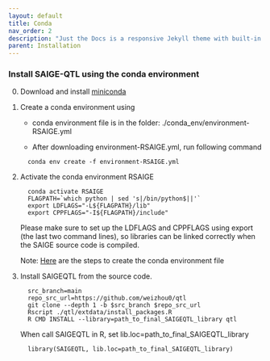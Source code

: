 ```yaml
---
layout: default
title: Conda
nav_order: 2
description: "Just the Docs is a responsive Jekyll theme with built-in search that is easily customizable and hosted on GitHub Pages."
parent: Installation
---
```


###  Install SAIGE-QTL using the conda environment

0. Download and install [miniconda](https://docs.conda.io/en/latest/miniconda.html)


1. Create a conda environment using

     * conda environment file is in the folder: ./conda_env/environment-RSAIGE.yml

     * After downloading environment-RSAIGE.yml, run following command

     ```
       conda env create -f environment-RSAIGE.yml
     ```

2. Activate the conda environment RSAIGE

     ```
       conda activate RSAIGE
       FLAGPATH=`which python | sed 's|/bin/python$||'`
       export LDFLAGS="-L${FLAGPATH}/lib"
       export CPPFLAGS="-I${FLAGPATH}/include"
     ```
     Please make sure to set up the LDFLAGS and CPPFLAGS using export (the last two command lines), so libraries can be linked correctly when the SAIGE source code is     compiled.

    Note: [Here](https://github.com/weizhou0/qtl/blob/main/conda_env/createCondaEnvSAIGE_steps.txt) are the steps to create the conda environment file


3. Install SAIGEQTL from the source code.

     ```
       src_branch=main
       repo_src_url=https://github.com/weizhou0/qtl
       git clone --depth 1 -b $src_branch $repo_src_url
       Rscript ./qtl/extdata/install_packages.R
       R CMD INSTALL --library=path_to_final_SAIGEQTL_library qtl
     ```

     When call SAIGEQTL in R, set lib.loc=path_to_final_SAIGEQTL_library

     ```
       library(SAIGEQTL, lib.loc=path_to_final_SAIGEQTL_library)
     ```
